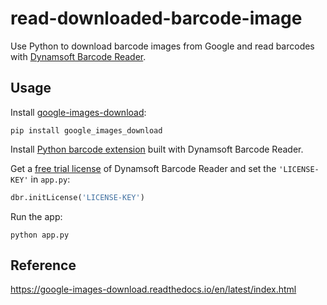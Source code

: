 # read-downloaded-barcode-image
Use Python to download barcode images from Google and read barcodes with [Dynamsoft Barcode Reader](https://www.dynamsoft.com/Products/Dynamic-Barcode-Reader.aspx).

## Usage
Install [google-images-download](https://github.com/hardikvasa/google-images-download):

```
pip install google_images_download
```

Install [Python barcode extension](https://github.com/dynamsoft-dbr/python) built with Dynamsoft Barcode Reader.

Get a [free trial license](https://www.dynamsoft.com/CustomerPortal/Portal/Triallicense.aspx) of Dynamsoft Barcode Reader and set the `'LICENSE-KEY'` in ``app.py``:

```python
dbr.initLicense('LICENSE-KEY')
```

Run the app:

```
python app.py
```



## Reference
https://google-images-download.readthedocs.io/en/latest/index.html
